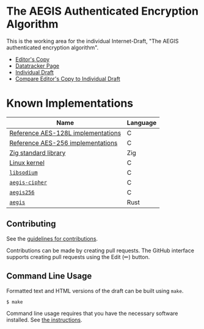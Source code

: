 # The AEGIS Authenticated Encryption Algorithm

This is the working area for the individual Internet-Draft, "The AEGIS authenticated encryption algorithm".

* [Editor's Copy](https://jedisct1.github.io/draft-aegis-aead/#go.draft-aegis-aead.html)
* [Datatracker Page](https://datatracker.ietf.org/doc/draft-aegis-aead)
* [Individual Draft](https://datatracker.ietf.org/doc/html/draft-aegis-aead)
* [Compare Editor's Copy to Individual Draft](https://dip-proto.github.io/ad/#go.draft-aegis-aead.diff)


# Known Implementations

| Name                                                                                                         | Language |
| ------------------------------------------------------------------------------------------------------------ | -------- |
| [Reference AES-128L implementations](https://github.com/jedisct1/supercop/tree/master/crypto_aead/aegis128l) | C        |
| [Reference AES-256 implementations](https://github.com/jedisct1/supercop/tree/master/crypto_aead/aegis256)   | C        |
| [Zig standard library](https://github.com/ziglang/zig/blob/master/lib/std/crypto/aegis.zig)                  | Zig      |
| [Linux kernel](https://cregit.linuxsources.org/code/5.0/arch/x86/crypto/aegis128l-aesni-glue.c.html)         | C        |
| [`libsodium`](https://libsodium.org)                                                                         | C        |
| [`aegis-cipher`](https://github.com/google/aegis_cipher)                                                     | C        |
| [`aegis256`](https://github.com/angt/aegis256)                                                               | C        |
| [`aegis`](https://crates.io/crates/aegis)                                                                    | Rust     |


## Contributing

See the
[guidelines for contributions](https://github.com/jedisct1/draft-aegis-aead/blob/CONTRIBUTING.md).

Contributions can be made by creating pull requests.
The GitHub interface supports creating pull requests using the Edit (✏) button.


## Command Line Usage

Formatted text and HTML versions of the draft can be built using `make`.

```sh
$ make
```

Command line usage requires that you have the necessary software installed.  See
[the instructions](https://github.com/martinthomson/i-d-template/blob/main/doc/SETUP.md).

